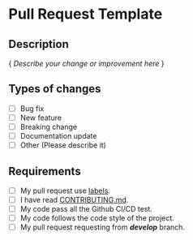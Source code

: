 # Pull Request Template
## Description
{ *Describe your change or improvement here* }

## Types of changes
- [ ] Bug fix
- [ ] New feature
- [ ] Breaking change
- [ ] Documentation update
- [ ] Other (Please describe it)

## Requirements
- [ ] My pull request use [labels](https://github.com/lncodes/vlecis/labels).
- [ ] I have read [CONTRIBUTING.md](CONTRIBUTING.md).
- [ ] My code pass all the Github CI/CD test.
- [ ] My code follows the code style of the project.
- [ ] My pull request requesting from ***develop*** branch.
